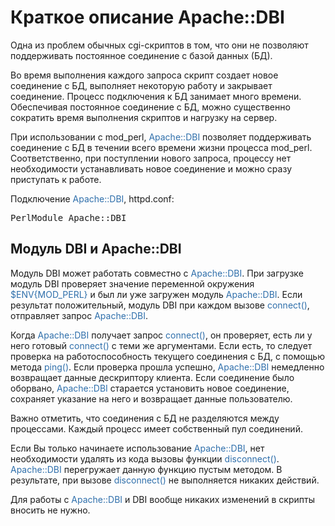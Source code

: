 ﻿# Краткое описание Apache::DBI

Одна из проблем обычных cgi-скриптов в том, что они не позволяют поддерживать постоянное соединение с базой данных (БД).

Во время выполнения каждого запроса скрипт создает новое соединение с БД, выполняет некоторую работу и закрывает соединение. Процесс подключения к БД занимает много времени. Обеспечивая постоянное соединение с БД, можно существенно сократить время выполнения скриптов и нагрузку на сервер.

При использовании с mod_perl, <font style="color: #2f6fab;">Apache::DBI</font> позволяет поддерживать соединение с БД в течении всего времени жизни процесса mod_perl. Соответственно, при поступлении нового запроса, процессу нет необходимости устанавливать новое соединение и можно сразу приступать к работе.

Подключение <font style="color: #2f6fab;">Apache::DBI</font>, httpd.conf:

<pre>PerlModule Apache::DBI</pre>

## Модуль DBI и Apache::DBI

Модуль DBI может работать совместно с <font style="color: #2f6fab;">Apache::DBI</font>. При загрузке модуль DBI проверяет значение переменной окружения <font style="color: #2f6fab;">$ENV{MOD_PERL}</font> и был ли уже загружен модуль <font style="color: #2f6fab;">Apache::DBI</font>. Если результат положительный, модуль DBI при каждом вызове <font style="color: #2f6fab;">connect()</font>, отправляет запрос <font style="color: #2f6fab;">Apache::DBI</font>.

Когда <font style="color: #2f6fab;">Apache::DBI</font> получает запрос <font style="color: #2f6fab;">connect()</font>, он проверяет, есть ли у него готовый <font style="color: #2f6fab;">connect()</font> с теми же аргументами. Если есть, то следует проверка на работоспособность текущего соединения с БД, с помощью метода <font style="color: #2f6fab;">ping()</font>. Если проверка прошла успешно, <font style="color: #2f6fab;">Apache::DBI</font> немедленно возвращает данные дескриптору клиента. Если соединение было оборвано, <font style="color: #2f6fab;">Apache::DBI</font> старается установить новое соединение, сохраняет указание на него и возвращает данные пользователю.

Важно отметить, что соединения с БД не разделяются между процессами. Каждый процесс имеет собственный пул соединений.

Если Вы только начинаете использование <font style="color: #2f6fab;">Apache::DBI</font>, нет необходимости удалять из кода вызовы функции <font style="color: #2f6fab;">disconnect()</font>. <font style="color: #2f6fab;">Apache::DBI</font> перегружает данную функцию пустым методом. В результате, при вызове <font style="color: #2f6fab;">disconnect()</font> не выполняется никаких действий.

Для работы с <font style="color: #2f6fab;">Apache::DBI</font> и DBI вообще никаких изменений в скрипты вносить не нужно.

